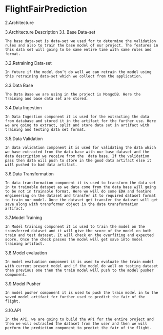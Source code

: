 # FlightFairPrediction
2.Architecture
                                                      																																																																																																																																																																																																																																																																																																																																																																																																																																																																																																																																																								
3.Architecture Description
3.1. Base Data-set 

	The base data-set is data-set we used for to determine the validation rules and also to train the base model of our project. The features in this data set will going to be same entire time with same rules and format.

3.2.Retraining Data-set

	In future if the model don’t do well we can retrain the model using this retraining data-set which we collect from the application.

3.3.Data Base

	The Data Base we are using in the project is MongoDB. Here the Training and base data set are stored.

3.4.Data Ingestion
	
	In Data Ingestion component it is used for the extracting the data from database and stored it in the artifact for the further use. Here we are going to extract, split and store data set in artifact with training and testing data set format.

3.5.Data Validation 

	In data validation component it is used for validating the data which we have extracted from the data base with our base dataset and the data description we receive from the  data base. If the validation pass then data will push to store in the good data artifact else it will pushed to bad data artifact. 

3.6.Data Transformation 

	In data transformation component it is used to transform the data set in to trainable dataset as we data come from the data base will going to be not in trainable format. Here we will do some EDA and feature engineering on the dataset and transfer it to required dataset format to train our model. Once the dataset get transfer the dataset will get save along with transformer object in the data transformation artifact.

3.7.Model Training 

	In Model training component it is used to train the model on the transferred dataset and it will give the score of the model on both train and test dataset. It will check on the overfiting and expected score. Once the check passes the model will get save into model training artifact.

3.8.Model evaluation

	In model evaluation component it is used to evaluate the train model with current present model and if the model do well on testing dataset than previous one then the train model will push to the model pusher component. 

3.9.Model Pusher 
		
	In model pusher component it is used to push the train model in to the saved model artifact for further used to predict the fair of the flight.

3.10.API 
	
	In the API, we are going to build the API for the entire project and then we will extracted the dataset from the user and then we will perform the prediction component to predict the fair of the flight.



